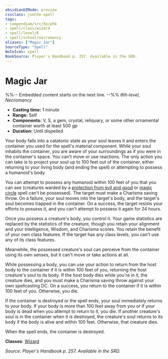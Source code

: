 ```yaml
---
obsidianUIMode: preview
cssclass: json5e-spell
tags:
- compendium/src/5e/phb
- spell/class/wizard
- spell/level/6
- spell/school/necromancy
aliases: ["Magic Jar"]
SourceType: "Spell"
NoteIcon: spell
BookSource: Player's Handbook p. 257. Available in the SRD.
---
```

# Magic Jar
%%-- Embedded content starts on the next line. --%%
*6th-level, Necromancy*  

- **Casting time:** 1 minute
- **Range:** Self
- **Components:** V, S, a gem, crystal, reliquary, or some other ornamental container worth at least 500 gp
- **Duration:** Until dispelled

Your body falls into a catatonic state as your soul leaves it and enters the container you used for the spell's material component. While your soul inhabits the container, you are aware of your surroundings as if you were in the container's space. You can't move or use reactions. The only action you can take is to project your soul up to 100 feet out of the container, either returning to your living body (and ending the spell) or attempting to possess a humanoid's body.

You can attempt to possess any humanoid within 100 feet of you that you can see (creatures warded by a [protection from evil and good](/2-Mechanics/CLI/spells/protection-from-evil-and-good.md) or [magic circle](/2-Mechanics/CLI/spells/magic-circle.md) spell can't be possessed). The target must make a Charisma saving throw. On a failure, your soul moves into the target's body, and the target's soul becomes trapped in the container. On a success, the target resists your efforts to possess it, and you can't attempt to possess it again for 24 hours.

Once you possess a creature's body, you control it. Your game statistics are replaced by the statistics of the creature, though you retain your alignment and your Intelligence, Wisdom, and Charisma scores. You retain the benefit of your own class features. If the target has any class levels, you can't use any of its class features.

Meanwhile, the possessed creature's soul can perceive from the container using its own senses, but it can't move or take actions at all.

While possessing a body, you can use your action to return from the host body to the container if it is within 100 feet of you, returning the host creature's soul to its body. If the host body dies while you're in it, the creature dies, and you must make a Charisma saving throw against your own spellcasting DC. On a success, you return to the container if it is within 100 feet of you. Otherwise, you die.

If the container is destroyed or the spell ends, your soul immediately returns to your body. If your body is more than 100 feet away from you or if your body is dead when you attempt to return to it, you die. If another creature's soul is in the container when it is destroyed, the creature's soul returns to its body if the body is alive and within 100 feet. Otherwise, that creature dies.

When the spell ends, the container is destroyed.

**Classes**: [Wizard](/2-Mechanics/CLI/classes/wizard.md)

*Source: Player's Handbook p. 257. Available in the SRD.*